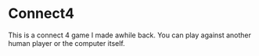 # Connect4

This is a connect 4 game I made awhile back. You can play against another human player or the computer itself.

